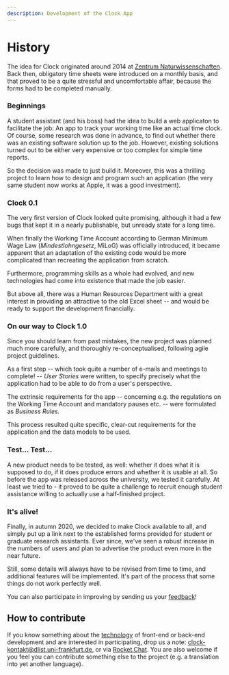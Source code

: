 ```yaml
---
description: Development of the Clock App
---
```


# History

The idea for Clock originated around 2014 at [Zentrum Naturwissenschaften](https://www.starkerstart.uni-frankfurt.de/38922940/ZNWK). Back then, obligatory time sheets were introduced on a monthly basis, and that proved to be a quite stressful and uncomfortable affair, because the forms had to be completed manually.

### Beginnings

A student assistant \(and his boss\) had the idea to build a web applicaton to facilitate the job: An app to track your working time like an actual time clock. Of course, some research was done in advance, to find out whether there was an existing software solution up to the job. However, existing solutions turned out to be either very expensive or too complex for simple time reports.

So the decision was made to just build it. Moreover, this was a thrilling project to learn how to design and program such an application \(the very same student now works at Apple, it was a good investment\).

### Clock 0.1

The very first version of Clock looked quite promising, although it had a few bugs that kept it in a nearly publishable, but unready state for a long time.

When finally the Working Time Account according to German Minimum Wage Law \(_Mindestlohngesetz_, MiLoG\) was officially introduced, it became apparent that an adaptation of the existing code would be more complicated than recreating the application from scratch.

Furthermore, programming skills as a whole had evolved, and new technologies had come into existence that made the job easier.

But above all, there was a Human Resources Department with a great interest in providing an attractive to the old Excel sheet -- and would be ready to support the development financially.

### On our way to Clock 1.0

Since you should learn from past mistakes, the new project was planned much more carefully, and thoroughly re-conceptualised, following agile project guidelines.

As a first step -- which took quite a number of e-mails and meetings to complete! -- _User Stories_ were written, to specify precisely what the application had to be able to do from a user's perspective.

The extrinsic requirements for the app -- concerning e.g. the regulations on the Working Time Account and mandatory pauses etc. -- were formulated as _Business Rules._

This process resulted quite specific, clear-cut requirements for the application and the data models to be used.

### Test... Test...

A new product needs to be tested, as well: whether it does what it is supposed to do, if it does produce errors and whether it is usable at all. So before the app was released across the university, we tested it carefully. At least we tried to - it proved to be quite a challenge to recruit enough student assistance willing to actually use a half-finished project.

### It's alive!

Finally, in autumn 2020, we decided to make Clock available to all, and simply put up a link next to the established forms provided for student or graduate research assistants. Ever since, we've seen a robust increase in the numbers of users and plan to advertise the product even more in the near future.

Still, some details will always have to be revised from time to time, and additional features will be implemented. It's part of the process that some things do not work perfectly well.

You can also participate in improving by sending us your [feedback](file:///C:\Users\trueper\Documents\Handbuch%20CLOCK%20Uebers\how2feedback.md)!

## How to contribute

If you know something about the [technology](file:///C:\Users\trueper\Documents\Handbuch%20CLOCK%20Uebers\technical.md) of front-end or back-end development and are interested in participating, drop us a note: [clock-kontakt@dlist.uni-frankfurt.de](mailto:clock-kontakt@dlist.uni-frankfurt.de), or via [Rocket.Chat](https://chat.studiumdigitale.uni-frankfurt.de/channel/clock_user). You are also welcome if you feel you can contribute something else to the project \(e.g. a translation into yet another language\).

